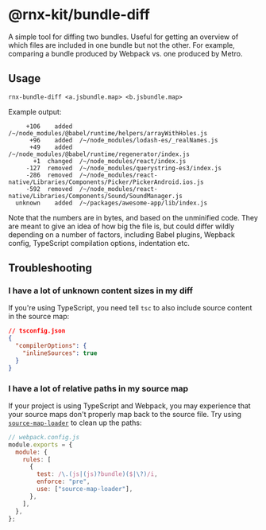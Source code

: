 # @rnx-kit/bundle-diff

A simple tool for diffing two bundles. Useful for getting an overview of which
files are included in one bundle but not the other. For example, comparing a
bundle produced by Webpack vs. one produced by Metro.

## Usage

```
rnx-bundle-diff <a.jsbundle.map> <b.jsbundle.map>
```

Example output:

```
     +106    added  /~/node_modules/@babel/runtime/helpers/arrayWithHoles.js
      +96    added  /~/node_modules/lodash-es/_realNames.js
      +49    added  /~/node_modules/@babel/runtime/regenerator/index.js
       +1  changed  /~/node_modules/react/index.js
     -127  removed  /~/node_modules/querystring-es3/index.js
     -286  removed  /~/node_modules/react-native/Libraries/Components/Picker/PickerAndroid.ios.js
     -592  removed  /~/node_modules/react-native/Libraries/Components/Sound/SoundManager.js
  unknown    added  /~/packages/awesome-app/lib/index.js
```

Note that the numbers are in bytes, and based on the unminified code. They are
meant to give an idea of how big the file is, but could differ wildly depending
on a number of factors, including Babel plugins, Wepback config, TypeScript
compilation options, indentation etc.

## Troubleshooting

### I have a lot of unknown content sizes in my diff

If you're using TypeScript, you need tell `tsc` to also include source content
in the source map:

```json
// tsconfig.json
{
  "compilerOptions": {
    "inlineSources": true
  }
}
```


### I have a lot of relative paths in my source map

If your project is using TypeScript and Webpack, you may experience that your
source maps don't properly map back to the source file. Try using
[`source-map-loader`](https://webpack.js.org/loaders/source-map-loader/) to
clean up the paths:

```js
// webpack.config.js
module.exports = {
  module: {
    rules: [
      {
        test: /\.(js|(js)?bundle)($|\?)/i,
        enforce: "pre",
        use: ["source-map-loader"],
      },
    ],
  },
};
```

